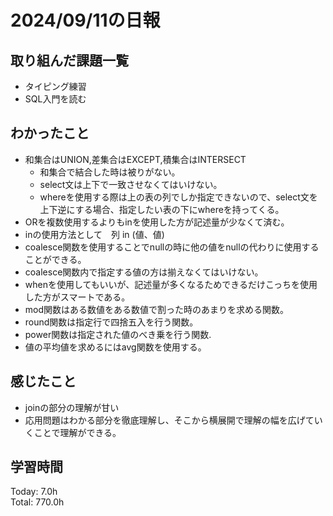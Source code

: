 # 2024/09/11の日報
## 取り組んだ課題一覧
* タイピング練習
* SQL入門を読む
## わかったこと
* 和集合はUNION,差集合はEXCEPT,積集合はINTERSECT
  *  和集合で結合した時は被りがない。
  *  select文は上下で一致させなくてはいけない。
  *  whereを使用する際は上の表の列でしか指定できないので、select文を上下逆にする場合、指定したい表の下にwhereを持ってくる。
*  ORを複数使用するよりもinを使用した方が記述量が少なくて済む。
*  inの使用方法として　列 in (値、値)
*  coalesce関数を使用することでnullの時に他の値をnullの代わりに使用することができる。
  * coalesce関数内で指定する値の方は揃えなくてはいけない。  
  * whenを使用してもいいが、記述量が多くなるためできるだけこっちを使用した方がスマートである。
*  mod関数はある数値をある数値で割った時のあまりを求める関数。
*  round関数は指定行で四捨五入を行う関数。
*  power関数は指定された値のべき乗を行う関数.
*  値の平均値を求めるにはavg関数を使用する。
## 感じたこと
* joinの部分の理解が甘い
* 応用問題はわかる部分を徹底理解し、そこから横展開で理解の幅を広げていくことで理解ができる。
## 学習時間
Today: 7.0h<br>
Total: 770.0h
